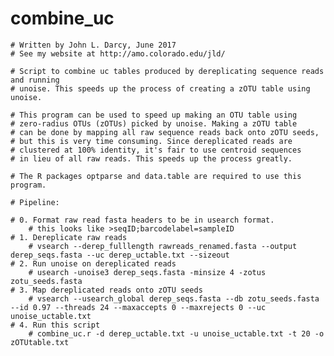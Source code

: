 # combine_uc

  	# Written by John L. Darcy, June 2017
	# See my website at http://amo.colorado.edu/jld/
	
	# Script to combine uc tables produced by dereplicating sequence reads and running 
	# unoise. This speeds up the process of creating a zOTU table using unoise. 

	# This program can be used to speed up making an OTU table using
	# zero-radius OTUs (zOTUs) picked by unoise. Making a zOTU table
	# can be done by mapping all raw sequence reads back onto zOTU seeds,
	# but this is very time consuming. Since dereplicated reads are 
	# clustered at 100% identity, it's fair to use centroid sequences
	# in lieu of all raw reads. This speeds up the process greatly. 
	
	# The R packages optparse and data.table are required to use this program.
	
	# Pipeline:
	
	# 0. Format raw read fasta headers to be in usearch format. 
		# this looks like >seqID;barcodelabel=sampleID
	# 1. Dereplicate raw reads
		# vsearch --derep_fulllength rawreads_renamed.fasta --output derep_seqs.fasta --uc derep_uctable.txt --sizeout
	# 2. Run unoise on dereplicated reads
		# usearch -unoise3 derep_seqs.fasta -minsize 4 -zotus zotu_seeds.fasta
	# 3. Map dereplicated reads onto zOTU seeds
		# vsearch --usearch_global derep_seqs.fasta --db zotu_seeds.fasta --id 0.97 --threads 24 --maxaccepts 0 --maxrejects 0 --uc unoise_uctable.txt
	# 4. Run this script
		# combine_uc.r -d derep_uctable.txt -u unoise_uctable.txt -t 20 -o zOTUtable.txt

